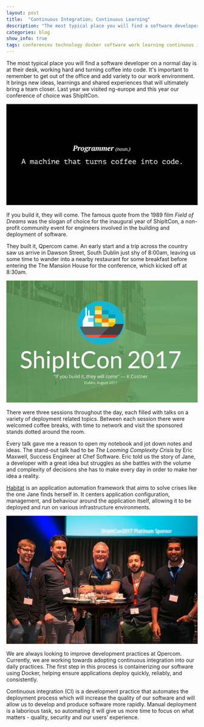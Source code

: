 ```yaml
---
layout: post
title:  "Continuous Integration; Continuous Learning"
description: "The most typical place you will find a software developer on a normal day is at their desk, working hard and turning coffee into code. It’s important to remember to get out of the office and add variety to our work environment."
categories: blog
show_info: true
tags: conferences technology docker software work learning continuous integration
---
```


The most typical place you will find a software developer on a normal day is at their desk, working hard and turning coffee into code. It's important to remember to get out of the office and add variety to our work environment. It brings new ideas, learnings and shared experiences that will ultimately bring a team closer. Last year we visited ng-europe and this year our conference of choice was ShipItCon.

<img src="/assets/posts/2017-09-08-getting-out-of-the-office-fig1.jpg" alt="Figure 1" width="550">

If you build it, they will come. The famous quote from the 1989 film _Field of Dreams_ was the slogan of choice for the inaugural year of ShipItCon, a non-profit community event for engineers involved in the building and deployment of software.

They built it, Qpercom came. An early start and a trip across the country saw us arrive in Dawson Street, South Dublin just shy of 8:00am, leaving us some time to wander into a nearby restaurant for some breakfast before entering the The Mansion House for the conference, which kicked off at 8:30am.

<img src="/assets/posts/2017-09-08-getting-out-of-the-office-fig2.jpg" alt="Figure 2" width="550">

There were three sessions throughout the day, each filled with talks on a variety of deployment related topics. Between each session there were welcomed coffee breaks, with time to network and visit the sponsored stands dotted around the room.

Every talk gave me a reason to open my notebook and jot down notes and ideas. The stand-out talk had to be _The Looming Complexity Crisis_ by Eric Maxwell, Success Engineer at Chef Software. Eric told us the story of Jane, a developer with a great idea but struggles as she battles with the volume and complexity of decisions she has to make every day in order to make her idea a reality.

[Habitat](https://www.habitat.sh/) is an application automation framework that aims to solve crises like the one Jane finds herself in. It centers application configuration, management, and behaviour around the application itself, allowing it to be deployed and run on various infrastructure environments.

<img src="/assets/posts/2017-09-08-getting-out-of-the-office-fig3.jpg" alt="Figure 3" width="550">

We are always looking to improve development practices at Qpercom. Currently, we are working towards adopting continuous integration into our daily practices. The first step in this process is containerizing our software using Docker, helping ensure applications deploy quickly, reliably, and consistently.

Continuous integration (CI) is a development practice that automates the deployment process which will increase the quality of our software and will allow us to develop and produce software more rapidly. Manual deployment is a laborious task, so automating it will give us more time to focus on what matters - quality, security and our users’ experience.
